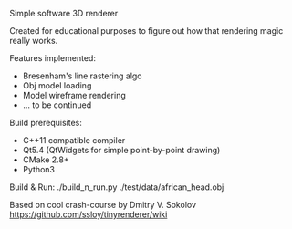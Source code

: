 Simple software 3D renderer

Created for educational purposes to figure out how that rendering magic really works.

Features implemented:
* Bresenham's line rastering algo
* Obj model loading
* Model wireframe rendering
* ... to be continued

Build prerequisites:
* C++11 compatible compiler
* Qt5.4 (QtWidgets for simple point-by-point drawing)
* CMake 2.8+
* Python3

Build & Run:
./build_n_run.py ./test/data/african_head.obj

Based on cool crash-course by Dmitry V. Sokolov
https://github.com/ssloy/tinyrenderer/wiki
